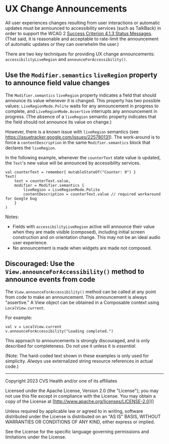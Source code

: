 # UX Change Announcements
All user experiences changes resulting from user interactions or automatic updates must be announced to accessibility services (such as TalkBack) in order to support the WCAG 2 [Success Criterion 4.1.3 Status Messages](https://www.w3.org/TR/WCAG21/#status-messages). (That said, it is reasonable and acceptable to rate-limit the announcement of automatic updates or they can overwhelm the user.)

There are two key techniques for providing UX change announcements: `accessibilityLiveRegion` and `announceForAccessibility()`.

## Use the `Modifier.semantics` `liveRegion` property to announce field value changes

The `Modifier.semantics` `liveRegion` property indicates a field that should announce its value whenever it is changed. This property has two possible values: `LiveRegionMode.Polite` waits for any announcement in progress to complete, and `LiveRegionMode.Assertive` interrupts any announcement in progress. (The absence of a `liveRegion` semantic property indicates that the field should not announce its value on change.)

However, there is a known issue with `liveRegion` semantics (see https://issuetracker.google.com/issues/225780131). The work-around is to force a `contentDescription` in the same `Modifier.semantics` block that declares the `liveRegion`.

In the following example, whenever the `counterText` state value is updated, the `Text`'s new value will be announced by accessibility services.

```
val counterText = remember{ mutableStateOf("Counter: 0") }
Text(
    text = counterText.value,
    modifier = Modifier.semantics {
        liveRegion = LiveRegionMode.Polite
        contentDescription = counterText.value // required workaround for Google bug
    }
)
```

Notes:
* Fields with `accessibilityLiveRegion` active will announce their value when they are made visible (composed), including initial screen construction and on orientation change. This may not be an ideal audio user experience.
* No announcement is made when widgets are made not composed.

## Discouraged: Use the `View.announceForAccessibility()` method to announce events from code

The `View.announceForAccessibility()` method can be called at any point from code to make an announcement. This announcement is always "assertive." A View object can be obtained in a Composable context using `LocalView.current`.

For example:

```
val v = LocalView.current
v.announceForAccessibility("Loading completed.")
```

This approach to announcements is strongly discouraged, and is only described for completeness. Do not use it unless it is _essential_.

(Note: The hard-coded text shown in these examples is only used for simplicity. _Always_ use externalized string resource references in actual code.)

----

Copyright 2023 CVS Health and/or one of its affiliates

Licensed under the Apache License, Version 2.0 (the "License");
you may not use this file except in compliance with the License.
You may obtain a copy of the License at
[http://www.apache.org/licenses/LICENSE-2.0]()

Unless required by applicable law or agreed to in writing, software
distributed under the License is distributed on an "AS IS" BASIS,
WITHOUT WARRANTIES OR CONDITIONS OF ANY KIND, either express or implied.

See the License for the specific language governing permissions and
limitations under the License.